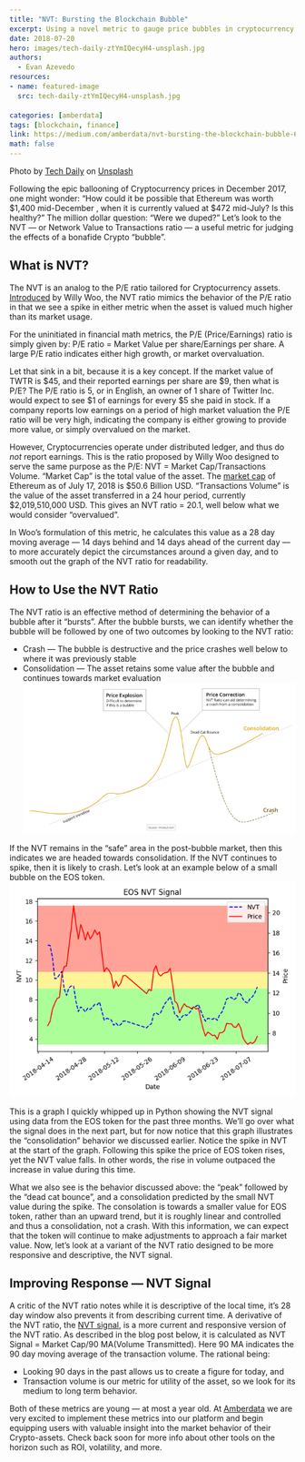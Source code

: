 ```yaml
---
title: "NVT: Bursting the Blockchain Bubble"
excerpt: Using a novel metric to gauge price bubbles in cryptocurrency assets.
date: 2018-07-20
hero: images/tech-daily-ztYmIQecyH4-unsplash.jpg
authors:
  - Evan Azevedo
resources:
- name: featured-image
  src: tech-daily-ztYmIQecyH4-unsplash.jpg

categories: [amberdata]
tags: [blockchain, finance]
link: https://medium.com/amberdata/nvt-bursting-the-blockchain-bubble-6974e8609244
math: false
---
```

Photo by <a href="https://unsplash.com/@techdailyca?utm_source=unsplash&utm_medium=referral&utm_content=creditCopyText">Tech Daily</a> on <a href="https://unsplash.com/s/photos/ethereum?utm_source=unsplash&utm_medium=referral&utm_content=creditCopyText">Unsplash</a>
  
Following the epic ballooning of Cryptocurrency prices in December 2017, one might wonder: “How could it be possible that Ethereum was worth \$1,400 mid-December , when it is currently valued at \$472 mid-July? Is this healthy?” The million dollar question: “Were we duped?” Let’s look to the NVT — or Network Value to Transactions ratio — a useful metric for judging the effects of a bonafide Crypto “bubble”.

## What is NVT?
The NVT is an analog to the P/E ratio tailored for Cryptocurrency assets. [Introduced](https://woobull.com/introducing-nvt-ratio-bitcoins-pe-ratio-use-it-to-detect-bubbles/) by Willy Woo, the NVT ratio mimics the behavior of the P/E ratio in that we see a spike in either metric when the asset is valued much higher than its market usage.

For the uninitiated in financial math metrics, the P/E (Price/Earnings) ratio is simply given by: P/E ratio = Market Value per share/Earnings per share. A large P/E ratio indicates either high growth, or market overvaluation.

Let that sink in a bit, because it is a key concept. If the market value of TWTR is $45, and their reported earnings per share are $9, then what is P/E? The P/E ratio is 5, or in English, an owner of 1 share of Twitter Inc. would expect to see $1 of earnings for every $5 she paid in stock. If a company reports low earnings on a period of high market valuation the P/E ratio will be very high, indicating the company is either growing to provide more value, or simply overvalued on the market.

However, Cryptocurrencies operate under distributed ledger, and thus do _not_ report earnings. This is the ratio proposed by Willy Woo designed to serve the same purpose as the P/E: NVT = Market Cap/Transactions Volume. “Market Cap” is the total value of the asset. The [market cap](https://coinmarketcap.com/currencies/ethereum/) of Ethereum as of July 17, 2018 is $50.6 Billion USD. “Transactions Volume” is the value of the asset transferred in a 24 hour period, currently $2,019,510,000 USD. This gives an NVT ratio = 20.1, well below what we would consider “overvalued”.

In Woo’s formulation of this metric, he calculates this value as a 28 day moving average — 14 days behind and 14 days ahead of the current day — to more accurately depict the circumstances around a given day, and to smooth out the graph of the NVT ratio for readability.

## How to Use the NVT Ratio
The NVT ratio is an effective method of determining the behavior of a bubble after it “bursts”. After the bubble bursts, we can identify whether the bubble will be followed by one of two outcomes by looking to the NVT ratio:
* Crash — The bubble is destructive and the price crashes well below to where it was previously stable
* Consolidation — The asset retains some value after the bubble and continues towards market evaluation
![](bubble_outcomes.png "An illustration of the two outcomes of a bubble")

If the NVT remains in the “safe” area in the post-bubble market, then this indicates we are headed towards consolidation. If the NVT continues to spike, then it is likely to crash. Let’s look at an example below of a small bubble on the EOS token.
![](eos_nvt.png)

This is a graph I quickly whipped up in Python showing the NVT signal using data from the EOS token for the past three months. We’ll go over what the signal does in the next part, but for now notice that this graph illustrates the “consolidation” behavior we discussed earlier. Notice the spike in NVT at the start of the graph. Following this spike the price of EOS token rises, yet the NVT value falls. In other words, the rise in volume outpaced the increase in value during this time. 

What we also see is the behavior discussed above: the “peak” followed by the “dead cat bounce”, and a consolidation predicted by the small NVT value during the spike. The consolation is towards a smaller value for EOS token, rather than an upward trend, but it is roughly linear and controlled and thus a consolidation, not a crash. With this information, we can expect that the token will continue to make adjustments to approach a fair market value. Now, let’s look at a variant of the NVT ratio designed to be more responsive and descriptive, the NVT signal.

## Improving Response — NVT Signal
A critic of the NVT ratio notes while it is descriptive of the local time, it’s 28 day window also prevents it from describing current time. A derivative of the NVT ratio, the [NVT signal](https://medium.com/cryptolab/https-medium-com-kalichkin-rethinking-nvt-ratio-2cf810df0ab0), is a more current and responsive version of the NVT ratio. As described in the blog post below, it is calculated as NVT Signal = Market Cap/90 MA(Volume Transmitted). Here 90 MA indicates the 90 day moving average of the transaction volume. The rational being:
* Looking 90 days in the past allows us to create a figure for today, and
* Transaction volume is our metric for utility of the asset, so we look for its medium to long term behavior.

Both of these metrics are young — at most a year old. At [Amberdata](https://amberdata.io/) we are very excited to implement these metrics into our platform and begin equipping users with valuable insight into the market behavior of their Crypto-assets. Check back soon for more info about other tools on the horizon such as ROI, volatility, and more.